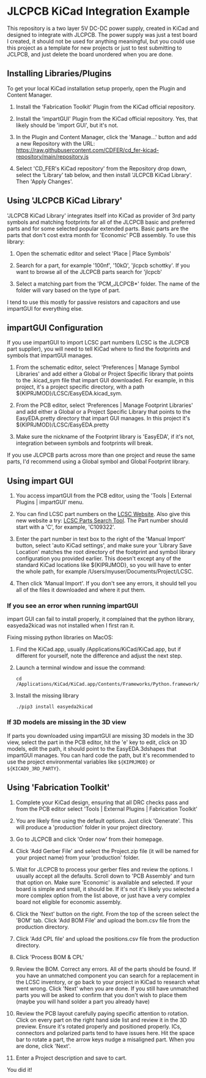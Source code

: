 # JLCPCB KiCad Integration Example

This repository is a two layer 5V DC-DC power supply, created in KiCad and designed to integrate with JLCPCB. The power supply was just a test board I created, it should not be used for anything meaningful, but you could use this project as a template for new projects or just to test submitting to JCLPCB, and just delete the board unordered when you are done.

## Installing Libraries/Plugins

To get your local KiCad installation setup properly, open the Plugin and Content Manager.

1. Install the 'Fabrication Toolkit' Plugin from the KiCad official repository.

2. Install the 'impartGUI' Plugin from the KiCad official repository. Yes, that likely should be 'import GUI', but it's not.

3. In the Plugin and Content Manager, click the 'Manage...' button and add a new Repository with the URL: https://raw.githubusercontent.com/CDFER/cd_fer-kicad-repository/main/repository.js

4. Select 'CD_FER's KiCad repository' from the Repository drop down, select the 'Library' tab below, and then install 'JLCPCB KiCad Library'. Then 'Apply Changes'.

## Using 'JLCPCB KiCad Library'

'JLCPCB KiCad Library' integrates itself into KiCad as provider of 3rd party symbols and matching footprints for all of the JLCPCB basic and preferred parts and for some selected popular extended parts. Basic parts are the parts that don't cost extra month for 'Economic' PCB assembly. To use this library:

1. Open the schematic editor and select 'Place | Place Symbols'

2. Search for a part, for example '100nf', '10kΩ', 'jlcpcb schottky'. If you want to browse all of the JLCPCB parts search for 'jlcpcb'

3. Select a matching part from the 'PCM_JLCPCB\*' folder. The name of the folder will vary based on the type of part.

I tend to use this mostly for passive resistors and capacitors and use impartGUI for everything else.

## impartGUI Configuration

If you use impartGUI to import LCSC part numbers (LCSC is the JLCPCB part supplier), you will need to tell KiCad where to find the footprints and symbols that impartGUI manages.

1. From the schematic editor, select 'Preferences | Manage Symbol Libraries' and add either a Global or Project Specific library that points to the .kicad_sym file that impart GUI downloaded. For example, in this project, it's a project specific directory, with a path ${KIPRJMOD}/LCSC/EasyEDA.kicad_sym.

2. From the PCB editor, select 'Preferences | Manage Footprint Libraries' and add either a Global or a Project Specific Library that points to the EasyEDA.pretty directory that impart GUI manages. In this project it's ${KIPRJMOD}/LCSC/EasyEDA.pretty

3. Make sure the nickname of the Footprint library is 'EasyEDA', if it's not, integration between symbols and footprints will break.

If you use JLCPCB parts across more than one project and reuse the same parts, I'd recommend using a Global symbol and Global Footprint library.

## Using impart GUI

1. You access impartGUI from the PCB editor, using the 'Tools | External Plugins | impartGUI' menu.

2. You can find LCSC part numbers on the [LCSC Website](https://lcsc.com). Also give this new website a try: [LCSC Parts Search Tool](https://lcscpartsearchgit.streamlit.app/?embed_options=dark_theme). The Part number should start with a 'C', for example, 'C109322'.

3. Enter the part number in text box to the right of the 'Manual Import' button, select 'auto KiCad settings', and make sure your 'Library Save Location' matches the root directory of the footprint and symbol library configuration you provided earlier. This doesn't except any of the standard KiCad locations like ${KIPRJMOD}, so you will have to enter the whole path, for example /Users/myuser/Documents/Project/LCSC.

4. Then click 'Manual Import'. If you don't see any errors, it should tell you all of the files it downloaded and where it put them.

### If you see an error when running impartGUI

impart GUI can fail to install properly, it complained that the python library, easyeda2kicad was not installed when I first ran it.

Fixing missing python libraries on MacOS:

1. Find the KiCad.app, usually /Applications/KiCad/KiCad.app, but if different for yourself, note the difference and adjust the next step.
2. Launch a terminal window and issue the command:

    ```
    cd /Applications/KiCad/KiCad.app/Contents/Frameworks/Python.framework/Versions/Current/bin
    ```

3. Install the missing library
    ```
    ./pip3 install easyeda2kicad
    ```

### If 3D models are missing in the 3D view

If parts you downloaded using impartGUI are missing 3D models in the 3D view, select the part in the PCB editor, hit the 'e' key to edit, click on 3D models, edit the path, it should point to the EasyEDA.3dshapes that impartGUI manages. You can hard code the path, but it's recommended to use the project environmental variables like `${KIPRJMOD}` or `${KICAD9_3RD_PARTY}`.

## Using 'Fabrication Toolkit'

1. Complete your KiCad design, ensuring that all DRC checks pass and from the PCB editor select 'Tools | External Plugins | Fabrication Toolkit'

2. You are likely fine using the default options. Just click 'Generate'. This will produce a 'production' folder in your project directory.

3. Go to JLCPCB and click 'Order now' from their homepage.

4. Click 'Add Gerber File' and select the Project.zip file (it will be named for your project name) from your 'production' folder.

5. Wait for JLCPCB to process your gerber files and review the options. I usually accept all the defaults. Scroll down to 'PCB Assembly' and turn that option on. Make sure 'Economic' is available and selected. If your board is simple and small, it should be. If it's not it's likely you selected a more complex option from the list above, or just have a very complex board not eligible for economic assembly.

6. Click the 'Next' button on the right. From the top of the screen select the 'BOM' tab. Click 'Add BOM File' and upload the bom.csv file from the production directory.

7. Click 'Add CPL file' and upload the positions.csv file from the production directory.

8. Click 'Process BOM & CPL'

9. Review the BOM. Correct any errors. All of the parts should be found. If you have an unmatched component you can search for a replacement in the LCSC inventory, or go back to your project in KiCad to research what went wrong. Click 'Next' when you are done. If you still have unmatched parts you will be asked to confirm that you don't wish to place them (maybe you will hand solder a part you already have)

10. Review the PCB layout carefully paying specific attention to rotation. Click on every part on the right hand side list and review it in the 3D preview. Ensure it's rotated properly and positioned properly. ICs, connectors and polarized parts tend to have issues here. Hit the space bar to rotate a part, the arrow keys nudge a misaligned part. When you are done, click 'Next'.

11. Enter a Project description and save to cart.

You did it!
